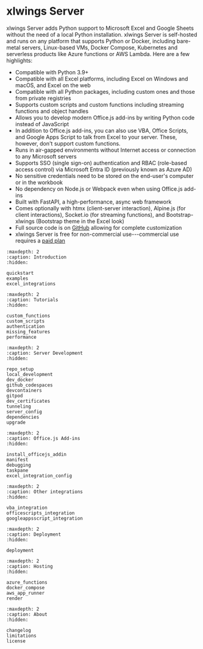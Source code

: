 # xlwings Server

xlwings Server adds Python support to Microsoft Excel and Google Sheets without the need of a local Python installation. xlwings Server is self-hosted and runs on any platform that supports Python or Docker, including bare-metal servers, Linux-based VMs, Docker Compose, Kubernetes and serverless products like Azure functions or AWS Lambda. Here are a few highlights:

- Compatible with Python 3.9+
- Compatible with all Excel platforms, including Excel on Windows and macOS, and Excel on the web
- Compatible with all Python packages, including custom ones and those from private registries
- Supports custom scripts and custom functions including streaming functions and object handles
- Allows you to develop modern Office.js add-ins by writing Python code instead of JavaScript
- In addition to Office.js add-ins, you can also use VBA, Office Scripts, and Google Apps Script to talk from Excel to your server. These, however, don't support custom functions.
- Runs in air-gapped environments without Internet access or connection to any Microsoft servers
- Supports SSO (single sign-on) authentication and RBAC (role-based access control) via Microsoft Entra ID (previously known as Azure AD)
- No sensitive credentials need to be stored on the end-user's computer or in the workbook
- No dependency on Node.js or Webpack even when using Office.js add-ins
- Built with FastAPI, a high-performance, async web framework
- Comes optionally with htmx (client-server interaction), Alpine.js (for client interactions), Socket.io (for streaming functions), and Bootstrap-xlwings (Bootstrap theme in the Excel look)
- Full source code is on [GitHub](https://github.com/xlwings/xlwings-server) allowing for complete customization
- xlwings Server is free for non-commercial use---commercial use requires a [paid plan](https://www.xlwings.org/pricing)

```{toctree}
:maxdepth: 2
:caption: Introduction
:hidden:

quickstart
examples
excel_integrations
```

```{toctree}
:maxdepth: 2
:caption: Tutorials
:hidden:

custom_functions
custom_scripts
authentication
missing_features
performance
```

```{toctree}
:maxdepth: 2
:caption: Server Development
:hidden:

repo_setup
local_development
dev_docker
github_codespaces
devcontainers
gitpod
dev_certificates
tunneling
server_config
dependencies
upgrade
```

```{toctree}
:maxdepth: 2
:caption: Office.js Add-ins
:hidden:

install_officejs_addin
manifest
debugging
taskpane
excel_integration_config
```

```{toctree}
:maxdepth: 2
:caption: Other integrations
:hidden:

vba_integration
officescripts_integration
googleappsscript_integration
```

```{toctree}
:maxdepth: 2
:caption: Deployment
:hidden:

deployment
```

```{toctree}
:maxdepth: 2
:caption: Hosting
:hidden:

azure_functions
docker_compose
aws_app_runner
render
```

```{toctree}
:maxdepth: 2
:caption: About
:hidden:

changelog
limitations
license
```
